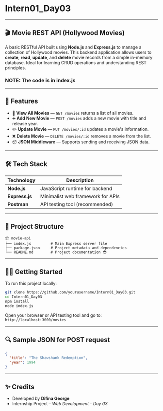# Intern01\_Day03

---

## 🎬 Movie REST API (Hollywood Movies)

A basic RESTful API built using **Node.js** and **Express.js** to manage a collection of Hollywood movies. This backend application allows users to **create**, **read**, **update**, and **delete** movie records from a simple in-memory database. Ideal for learning CRUD operations and understanding REST principles.

### NOTE: The code is in index.js

---

## 🚀 Features

* 📄 **View All Movies** — `GET /movies` returns a list of all movies.
* ➕ **Add New Movie** — `POST /movies` adds a new movie with title and release year.
* ✏️ **Update Movie** — `PUT /movies/:id` updates a movie's information.
* ❌ **Delete Movie** — `DELETE /movies/:id` removes a movie from the list.
* 📦 **JSON Middleware** — Supports sending and receiving JSON data.

---

## 🛠️ Tech Stack

| Technology      | Description                             |
| --------------- | --------------------------------------- |
| **Node.js**     | JavaScript runtime for backend          |
| **Express.js**  | Minimalist web framework for APIs       |
| **Postman**     | API testing tool (recommended)          |

---

## 📁 Project Structure

```
📦 movie-api
├── index.js         # Main Express server file
├── package.json     # Project metadata and dependencies
└── README.md        # Project documentation 😎
```

---

## 🧑‍💻 Getting Started

To run this project locally:

```bash
git clone https://github.com/yourusername/Intern01_Day03.git
cd Intern01_Day03
npm install
node index.js
```

Open your browser or API testing tool and go to:
`http://localhost:3000/movies`

---

## 🔍 Sample JSON for POST request

```json
{
  "title": "The Shawshank Redemption",
  "year": 1994
}
```

---

## ✨ Credits

* Developed by **Difina George**
* Internship Project – *Web Development - Day 03*
